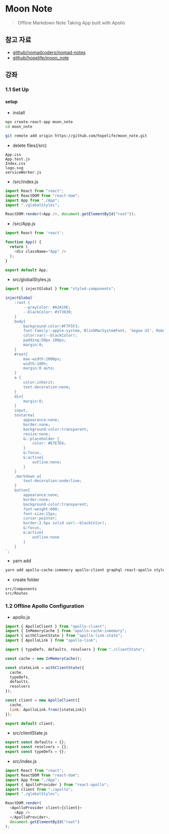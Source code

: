 # Moon Note
> Offline Markdown Note Taking App built with Apollo

## 참고 자료

- [github/nomadcoders/nomad-notes](https://github.com/nomadcoders/nomad-notes)
- [github/hopelife/moon_note](https://github.com/hopelife/moon_note)


## 강좌

### 1.1 Set Up

#### setup

- install
```bash
npx create-react-app moon_note
cd moon_note

git remote add origin https://github.com/hopelife/moon_note.git
```

- delete files(/src)
```
App.css
App.test.js
Index.css
logo.svg
serviceWorker.js
```

- /src/index.js
```javascript
import React from "react";
import ReactDOM from "react-dom";
import App from "./App";
import "./globalStyles";

ReactDOM.render(<App />, document.getElementById("root"));
```


- /src/App.js
```javascript
import React from 'react';

function App() {
  return (
    <div className="App" />
  );
}

export default App;
```


- src/globalStyles.js
```javascript
import { injectGlobal } from "styled-components";

injectGlobal`
    :root {
        --greyColor: #A2A19E;
        --blackColor: #373630;
    }
    body{
        background-color:#F7F5F3;
        font-family:-apple-system, BlinkMacSystemFont, 'Segoe UI', Roboto, Oxygen, Ubuntu, Cantarell, 'Open Sans', 'Helvetica Neue', sans-serif;
        color:var(--blackColor);
        padding:50px 100px;
        margin:0;
    }
    #root{
        max-width:1000px;
        width:100%;
        margin:0 auto;
    }
    a {
        color:inherit;
        text-decoration:none;
    }
    div{
        margin:0;
    }
    input,
    textarea{
        appearance:none;
        border:none;
        background-color:transparent;
        resize:none;
        &::placeholder {
            color: #E7E7E6;
        }
        &:focus,
        &:active{
            outline:none;
        }
    }
    .markdown a{
        text-decoration:underline;
    }
    button{
        appearance:none;
        border:none;
        background-color:transparent;
        font-weight:600;
        font-size:15px;
        cursor:pointer;
        border:2.5px solid var(--blackColor);
        &:focus,
        &:active{
            outline:none
        }
    }
`;
```

- yarn add
```bash
yarn add apollo-cache-inmemory apollo-client graphql react-apollo styled-components styled-reset react-textarea-autosize graphql-tag react-router-dom apollo-link-state
```

- create folder
```
src/Components
src/Routes
```

### 1.2 Offline Apollo Configuration

- apollo.js
```javascript
import { ApolloClient } from "apollo-client";
import { InMemoryCache } from "apollo-cache-inmemory";
import { withClientState } from "apollo-link-state";
import { ApolloLink } from "apollo-link";

import { typeDefs, defaults, resolvers } from "./clientState";

const cache = new InMemoryCache();

const stateLink = withClientState({
  cache,
  typeDefs,
  defaults,
  resolvers
});

const client = new ApolloClient({
  cache,
  link: ApolloLink.from([stateLink])
});

export default client;
```


- src/clientState.js
```javascript
export const defaults = {};
export const resolvers = {};
export const typeDefs = {};
```


- src/index.js
```javascript
import React from "react";
import ReactDOM from "react-dom";
import App from "./App";
import { ApolloProvider } from "react-apollo";
import client from "./apollo";
import "./globalStyles";

ReactDOM.render(
  <ApolloProvider client={client}>
    <App />
  </ApolloProvider>,
  document.getElementById("root")
);
```
